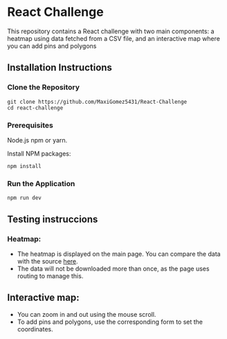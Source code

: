 # React Challenge
This repository contains a React challenge with two main components: a heatmap using data fetched from a CSV file, and an interactive map where you can add pins and polygons

## Installation Instructions

### Clone the Repository
```
git clone https://github.com/MaxiGomez5431/React-Challenge
cd react-challenge
```

### Prerequisites
Node.js npm or yarn.

Install NPM packages:
```
npm install
```

### Run the Application
```
npm run dev
```

## Testing instruccions 

### Heatmap:

- The heatmap is displayed on the main page. You can compare the data with the source [here](https://raw.githubusercontent.com/holtzy/data_to_viz/master/Example_dataset/multivariate.csv).
- The data will not be downloaded more than once, as the page uses routing to manage this.

## Interactive map:

- You can zoom in and out using the mouse scroll.
- To add pins and polygons, use the corresponding form to set the coordinates.
